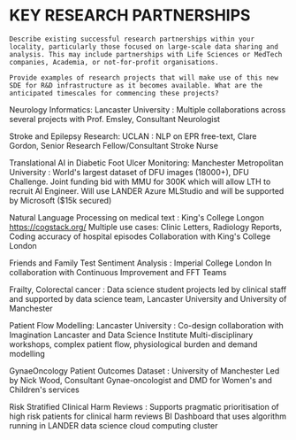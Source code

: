 # KEY RESEARCH PARTNERSHIPS

```{note}
Describe existing successful research partnerships within your locality, particularly those focused on large-scale data sharing and analysis. This may include partnerships with Life Sciences or MedTech companies, Academia, or not-for-profit organisations.
```

```{note}
Provide examples of research projects that will make use of this new SDE for R&D infrastructure as it becomes available. What are the anticipated timescales for commencing these projects?  
```

Neurology Informatics: Lancaster University
: Multiple collaborations across several projects with Prof. Emsley, Consultant Neurologist

Stroke and Epilepsy Research: UCLAN
: NLP on EPR free-text, Clare Gordon, Senior Research Fellow/Consultant Stroke Nurse

Translational AI in Diabetic Foot Ulcer Monitoring: Manchester Metropolitan University
: World's largest dataset of DFU images (18000+), DFU Challenge.
  Joint funding bid with MMU for 300K which will allow LTH to recruit AI Engineer.
  Will use LANDER Azure MLStudio and will be supported by Microsoft ($15k secured)

Natural Language Processing on medical text
: King's College Longon <https://cogstack.org/>
  Multiple use cases: Clinic Letters, Radiology Reports, Coding accuracy of hospital episodes
 Collaboration with King's College London

Friends and Family Test Sentiment Analysis
: Imperial College London
  In collaboration with Continuous Improvement and FFT Teams

Frailty, Colorectal cancer
: Data science student projects led by clinical staff and supported by data science team, Lancaster University and University of Manchester

Patient Flow Modelling: Lancaster University
: Co-design collaboration with Imagination Lancaster and Data Science Institute
  Multi-disciplinary workshops, complex patient flow, physiological burden and demand modelling

GynaeOncology Patient Outcomes Dataset
: University of Manchester
  Led by Nick Wood, Consultant Gynae-oncologist and DMD for Women's and Children's services

Risk Stratified Clinical Harm Reviews
: Supports pragmatic prioritisation of high risk patients for clinical harm reviews
 BI Dashboard that uses algorithm running in LANDER data science cloud computing cluster
